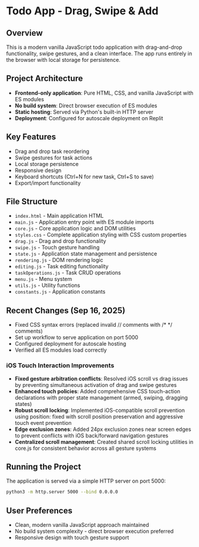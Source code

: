 # Todo App - Drag, Swipe & Add

## Overview
This is a modern vanilla JavaScript todo application with drag-and-drop functionality, swipe gestures, and a clean interface. The app runs entirely in the browser with local storage for persistence.

## Project Architecture
- **Frontend-only application**: Pure HTML, CSS, and vanilla JavaScript with ES modules
- **No build system**: Direct browser execution of ES modules
- **Static hosting**: Served via Python's built-in HTTP server
- **Deployment**: Configured for autoscale deployment on Replit

## Key Features
- Drag and drop task reordering
- Swipe gestures for task actions
- Local storage persistence
- Responsive design
- Keyboard shortcuts (Ctrl+N for new task, Ctrl+S to save)
- Export/import functionality

## File Structure
- `index.html` - Main application HTML
- `main.js` - Application entry point with ES module imports
- `core.js` - Core application logic and DOM utilities
- `styles.css` - Complete application styling with CSS custom properties
- `drag.js` - Drag and drop functionality
- `swipe.js` - Touch gesture handling
- `state.js` - Application state management and persistence
- `rendering.js` - DOM rendering logic
- `editing.js` - Task editing functionality
- `taskOperations.js` - Task CRUD operations
- `menu.js` - Menu system
- `utils.js` - Utility functions
- `constants.js` - Application constants

## Recent Changes (Sep 16, 2025)
- Fixed CSS syntax errors (replaced invalid // comments with /* */ comments)
- Set up workflow to serve application on port 5000
- Configured deployment for autoscale hosting
- Verified all ES modules load correctly

### iOS Touch Interaction Improvements
- **Fixed gesture arbitration conflicts**: Resolved iOS scroll vs drag issues by preventing simultaneous activation of drag and swipe gestures
- **Enhanced touch policies**: Added comprehensive CSS touch-action declarations with proper state management (armed, swiping, dragging states)
- **Robust scroll locking**: Implemented iOS-compatible scroll prevention using position: fixed with scroll position preservation and aggressive touch event prevention
- **Edge exclusion zones**: Added 24px exclusion zones near screen edges to prevent conflicts with iOS back/forward navigation gestures
- **Centralized scroll management**: Created shared scroll locking utilities in core.js for consistent behavior across all gesture systems

## Running the Project
The application is served via a simple HTTP server on port 5000:
```bash
python3 -m http.server 5000 --bind 0.0.0.0
```

## User Preferences
- Clean, modern vanilla JavaScript approach maintained
- No build system complexity - direct browser execution preferred
- Responsive design with touch gesture support